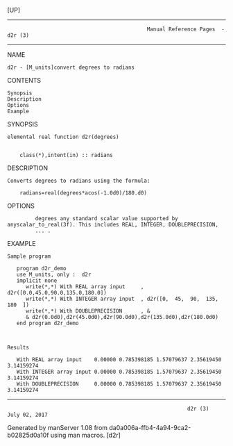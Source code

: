 [UP]

-----------------------------------------------------------------------------------------------------------------------------------
                                                 Manual Reference Pages  - d2r (3)
-----------------------------------------------------------------------------------------------------------------------------------
                                                                 
NAME

    d2r - [M_units]convert degrees to radians

CONTENTS

    Synopsis
    Description
    Options
    Example

SYNOPSIS

    elemental real function d2r(degrees)


        class(*),intent(in) :: radians

DESCRIPTION

    Converts degrees to radians using the formula:

        radians=real(degrees*acos(-1.0d0)/180.d0)

OPTIONS

             degrees any standard scalar value supported by anyscalar_to_real(3f). This includes REAL, INTEGER, DOUBLEPRECISION,
             ... .

EXAMPLE

    Sample program

       program d2r_demo
       use M_units, only :  d2r
       implicit none
          write(*,*) With REAL array input     , d2r([0.0,45.0,90.0,135.0,180.0])
          write(*,*) With INTEGER array input  , d2r([0,  45,  90,  135,  180  ])
          write(*,*) With DOUBLEPRECISION      , &
          & d2r(0.0d0),d2r(45.0d0),d2r(90.0d0),d2r(135.0d0),d2r(180.0d0)
       end program d2r_demo



    Results

       With REAL array input    0.00000 0.785398185 1.57079637 2.35619450 3.14159274
       With INTEGER array input 0.00000 0.785398185 1.57079637 2.35619450 3.14159274
       With DOUBLEPRECISION     0.00000 0.785398185 1.57079637 2.35619450 3.14159274



-----------------------------------------------------------------------------------------------------------------------------------

                                                              d2r (3)                                                 July 02, 2017

Generated by manServer 1.08 from da0a006a-ffb4-4a94-9ca2-b02825d0a10f using man macros.
                                                               [d2r]
